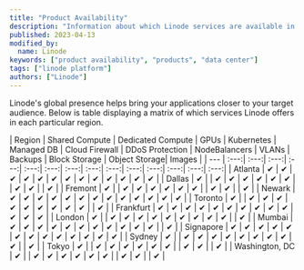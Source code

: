 ```yaml
---
title: "Product Availability"
description: "Information about which Linode services are available in which region."
published: 2023-04-13
modified_by:
  name: Linode
keywords: ["product availability", "products", "data center"]
tags: ["linode platform"]
authors: ["Linode"]
---
```


Linode's global presence helps bring your applications closer to your target audience. Below is table displaying a matrix of which services Linode offers in each particular region.

| Region | Shared Compute | Dedicated Compute | GPUs | Kubernetes | Managed DB | Cloud Firewall | DDoS Protection | NodeBalancers | VLANs | Backups | Block Storage | Object Storage| Images |
| --- | :---:| :---:| :---:| :---:| :---:| :---:| :---:| :---:| :---:| :---:| :---:| :---:| :---:| :---:|
| Atlanta        | ✔ | ✔ | ✔ | ✔ | ✔ | ✔ | ✔ | ✔ | ✔ | ✔ | ✔ | ✔ | ✔ |
| Dallas         | ✔ |   | ✔ | ✔ | ✔ | ✔ | ✔ | ✔ |   | ✔ | ✔ |   | ✔ |
| Fremont        | ✔ |   | ✔ | ✔ | ✔ | ✔ | ✔ | ✔ |   | ✔ | ✔ |   | ✔ |
| Newark         | ✔ | ✔ | ✔ | ✔ | ✔ | ✔ | ✔ | ✔ | ✔ | ✔ | ✔ | ✔ | ✔ |
| Toronto        | ✔ |   | ✔ | ✔ | ✔ | ✔ | ✔ | ✔ | ✔ | ✔ | ✔ |   | ✔ |
| Frankfurt      | ✔ | ✔ | ✔ | ✔ | ✔ | ✔ | ✔ | ✔ | ✔ | ✔ | ✔ | ✔ | ✔ |
| London         | ✔ |   | ✔ | ✔ | ✔ | ✔ | ✔ | ✔ | ✔ | ✔ | ✔ |   | ✔ |
| Mumbai         | ✔ | ✔ | ✔ | ✔ | ✔ | ✔ | ✔ | ✔ | ✔ | ✔ | ✔ |   | ✔ |
| Signapore      | ✔ | ✔ | ✔ | ✔ | ✔ | ✔ | ✔ | ✔ | ✔ | ✔ | ✔ | ✔ | ✔ |
| Sydney         | ✔ |   | ✔ | ✔ | ✔ | ✔ | ✔ | ✔ | ✔ | ✔ | ✔ |   | ✔ |
| Tokyo          | ✔ |   | ✔ | ✔ | ✔ | ✔ | ✔ | ✔ |   | ✔ | ✔ |   | ✔ |
| Washington, DC | ✔ |   | ✔ | ✔ | ✔ | ✔ | ✔ | ✔ |   | ✔ | ✔ |   | ✔ |